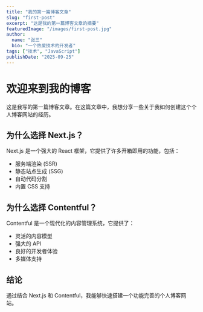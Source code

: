 ```yaml
---
title: "我的第一篇博客文章"
slug: "first-post"
excerpt: "这是我的第一篇博客文章的摘要"
featuredImage: "/images/first-post.jpg"
author: 
  name: "张三"
  bio: "一个热爱技术的开发者"
tags: ["技术", "JavaScript"]
publishDate: "2025-09-25"
---
```


# 欢迎来到我的博客

这是我写的第一篇博客文章。在这篇文章中，我想分享一些关于我如何创建这个个人博客网站的经历。

## 为什么选择 Next.js？

Next.js 是一个强大的 React 框架，它提供了许多开箱即用的功能，包括：

- 服务端渲染 (SSR)
- 静态站点生成 (SSG)
- 自动代码分割
- 内置 CSS 支持

## 为什么选择 Contentful？

Contentful 是一个现代化的内容管理系统，它提供了：

- 灵活的内容模型
- 强大的 API
- 良好的开发者体验
- 多媒体支持

## 结论

通过结合 Next.js 和 Contentful，我能够快速搭建一个功能完善的个人博客网站。